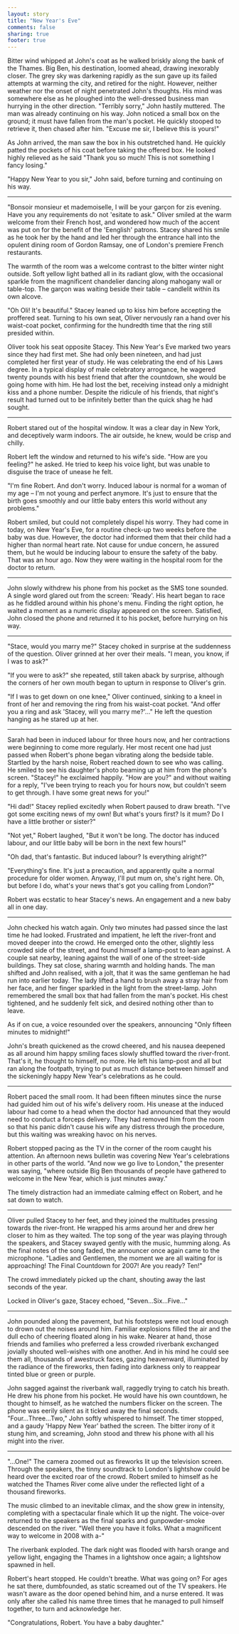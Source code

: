 ```yaml
---
layout: story
title: "New Year's Eve"
comments: false
sharing: true
footer: true
---
```


Bitter wind whipped at John's coat as he walked briskly along the bank of the Thames. Big Ben, his destination, loomed ahead, drawing inexorably closer. The grey sky was darkening rapidly as the sun gave up its failed attempts at warming the city, and retired for the night. However, neither weather nor the onset of night penetrated John's thoughts. His mind was somewhere else as he ploughed into the well-dressed business man hurrying in the other direction. "Terribly sorry," John hastily muttered. The man was already continuing on his way. John noticed a small box on the ground; it must have fallen from the man's pocket. He quickly stooped to retrieve it, then chased after him. "Excuse me sir, I believe this is yours!"

As John arrived, the man saw the box in his outstretched hand. He quickly patted the pockets of his coat before taking the offered box. He looked highly relieved as he said "Thank you so much! This is not something I fancy losing."

"Happy New Year to you sir," John said, before turning and continuing on his way.

* * * *

"Bonsoir monsieur et mademoiselle, I will be your garçon for zis evening. Have you any requirements do not 'esitate to ask." Oliver smiled at the warm welcome from their French host, and wondered how much of the accent was put on for the benefit of the 'Eenglish' patrons. Stacey shared his smile as he took her by the hand and led her through the entrance hall into the opulent dining room of Gordon Ramsay, one of London's premiere French restaurants.

The warmth of the room was a welcome contrast to the bitter winter night outside. Soft yellow light bathed all in its radiant glow, with the occasional sparkle from the magnificent chandelier dancing along mahogany wall or table-top. The garçon was waiting beside their table – candlelit within its own alcove.

"Oh Oli! It's beautiful." Stacey leaned up to kiss him before accepting the proffered seat. Turning to his own seat, Oliver nervously ran a hand over his waist-coat pocket, confirming for the hundredth time that the ring still presided within.

Oliver took his seat opposite Stacey. This New Year's Eve marked two years since they had first met. She had only been nineteen, and had just completed her first year of study. He was celebrating the end of his Laws degree. In a typical display of male celebratory arrogance, he wagered twenty pounds with his best friend that after the countdown, she would be going home with him. He had lost the bet, receiving instead only a midnight kiss and a phone number. Despite the ridicule of his friends, that night's result had turned out to be infinitely better than the quick shag he had sought.

* * * *

Robert stared out of the hospital window. It was a clear day in New York, and deceptively warm indoors. The air outside, he knew, would be crisp and chilly. 

Robert left the window and returned to his wife's side. "How are you feeling?" he asked. He tried to keep his voice light, but was unable to disguise the trace of unease he felt.

"I'm fine Robert. And don't worry. Induced labour is normal for a woman of my age – I'm not young and perfect anymore. It's just to ensure that the birth goes smoothly and our little baby enters this world without any problems."

Robert smiled, but could not completely dispel his worry. They had come in today, on New Year's Eve, for a routine check-up two weeks before the baby was due. However, the doctor had informed them that their child had a higher than normal heart rate. Not cause for undue concern, he assured them, but he would be inducing labour to ensure the safety of the baby. That was an hour ago. Now they were waiting in the hospital room for the doctor to return.

* * * *

John slowly withdrew his phone from his pocket as the SMS tone sounded. A single word glared out from the screen: 'Ready'. His heart began to race as he fiddled around within his phone's menu. Finding the right option, he waited a moment as a numeric display appeared on the screen. Satisfied, John closed the phone and returned it to his pocket, before hurrying on his way.

* * * *

"Stace, would you marry me?" Stacey choked in surprise at the suddenness of the question. Oliver grinned at her over their meals. "I mean, you know, if I was to ask?"  

"If you were to ask?" she repeated, still taken aback by surprise, although the corners of her own mouth began to upturn in response to Oliver's grin.

"If I was to get down on one knee," Oliver continued, sinking to a kneel in front of her and removing the ring from his waist-coat pocket. "And offer you a ring and ask 'Stacey, will you marry me?'..." He left the question hanging as he stared up at her.

* * * *

Sarah had been in induced labour for three hours now, and her contractions were beginning to come more regularly. Her most recent one had just passed when Robert's phone began vibrating along the bedside table. Startled by the harsh noise, Robert reached down to see who was calling. He smiled to see his daughter's photo beaming up at him from the phone's screen. "Stacey!" he exclaimed happily. "How are you?" and without waiting for a reply, "I've been trying to reach you for hours now, but couldn't seem to get through. I have some great news for you!"

"Hi dad!" Stacey replied excitedly when Robert paused to draw breath. "I've got some exciting news of my own! But what's yours first? Is it mum? Do I have a little brother or sister?"

"Not yet," Robert laughed, "But it won't be long. The doctor has induced labour, and our little baby will be born in the next few hours!"

"Oh dad, that's fantastic. But induced labour? Is everything alright?"

"Everything's fine. It's just a precaution, and apparently quite a normal procedure for older women. Anyway, I'll put mum on, she's right here. Oh, but before I do, what's your news that's got you calling from London?"

Robert was ecstatic to hear Stacey's news. An engagement and a new baby all in one day.

* * * *

John checked his watch again. Only two minutes had passed since the last time he had looked. Frustrated and impatient, he left the river-front and moved deeper into the crowd. He emerged onto the other, slightly less crowded side of the street, and found himself a lamp-post to lean against. A couple sat nearby, leaning against the wall of one of the street-side buildings. They sat close, sharing warmth and holding hands. The man shifted and John realised, with a jolt, that it was the same gentleman he had run into earlier today. The lady lifted a hand to brush away a stray hair from her face, and her finger sparkled in the light from the street-lamp. John remembered the small box that had fallen from the man's pocket. His chest tightened, and he suddenly felt sick, and desired nothing other than to leave.

As if on cue, a voice resounded over the speakers, announcing "Only fifteen minutes to midnight!"

John's breath quickened as the crowd cheered, and his nausea deepened as all around him happy smiling faces slowly shuffled toward the river-front. That's it, he thought to himself, no more. He left his lamp-post and all but ran along the footpath, trying to put as much distance between himself and the sickeningly happy New Year's celebrations as he could.

* * * *

Robert paced the small room. It had been fifteen minutes since the nurse had guided him out of his wife's delivery room. His unease at the induced labour had come to a head when the doctor had announced that they would need to conduct a forceps delivery. They had removed him from the room so that his panic didn't cause his wife any distress through the procedure, but this waiting was wreaking havoc on his nerves.

Robert stopped pacing as the TV in the corner of the room caught his attention. An afternoon news bulletin was covering New Year's celebrations in other parts of the world. "And now we go live to London," the presenter was saying, "where outside Big Ben thousands of people have gathered to welcome in the New Year, which is just minutes away."

The timely distraction had an immediate calming effect on Robert, and he sat down to watch.

* * * *

Oliver pulled Stacey to her feet, and they joined the multitudes pressing towards the river-front. He wrapped his arms around her and drew her closer to him as they waited. The top song of the year was playing through the speakers, and Stacey swayed gently with the music, humming along. As the final notes of the song faded, the announcer once again came to the microphone. "Ladies and Gentlemen, the moment we are all waiting for is approaching! The Final Countdown for 2007! Are you ready? Ten!"

The crowd immediately picked up the chant, shouting away the last seconds of the year.

Locked in Oliver's gaze, Stacey echoed, "Seven...Six...Five..."

* * * *

John pounded along the pavement, but his footsteps were not loud enough to drown out the noises around him. Familiar explosions filled the air and the dull echo of cheering floated along in his wake. Nearer at hand, those friends and families who preferred a less crowded riverbank exchanged jovially shouted well-wishes with one another. And in his mind he could see them all, thousands of awestruck faces, gazing heavenward, illuminated by the radiance of the fireworks, then fading into darkness only to reappear tinted blue or green or purple.

John sagged against the riverbank wall, raggedly trying to catch his breath. He drew his phone from his pocket. He would have his own countdown, he thought to himself, as he watched the numbers flicker on the screen. The phone was eerily silent as it ticked away the final seconds. "Four...Three...Two," John softly whispered to himself. The timer stopped, and a gaudy 'Happy New Year' bathed the screen. The bitter irony of it stung him, and screaming, John stood and threw his phone with all his might into the river.

* * * *

"...One!" The camera zoomed out as fireworks lit up the television screen. Through the speakers, the tinny soundtrack to London's lightshow could be heard over the excited roar of the crowd. Robert smiled to himself as he watched the Thames River come alive under the reflected light of a thousand fireworks.

The music climbed to an inevitable climax, and the show grew in intensity, completing with a spectacular finale which lit up the night. The voice-over returned to the speakers as the final sparks and gunpowder-smoke descended on the river. "Well there you have it folks. What a magnificent way to welcome in 2008 with a-"

The riverbank exploded. The dark night was flooded with harsh orange and yellow light, engaging the Thames in a lightshow once again; a lightshow spawned in hell.

Robert's heart stopped. He couldn't breathe. What was going on? For ages he sat there, dumbfounded, as static screamed out of the TV speakers. He wasn't aware as the door opened behind him, and a nurse entered. It was only after she called his name three times that he managed to pull himself together, to turn and acknowledge her.

"Congratulations, Robert. You have a baby daughter."